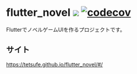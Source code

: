 # flutter_novel ![](https://github.com/tetsufe/flutter_novel/workflows/Flutter%20CI/badge.svg) [![codecov](https://codecov.io/gh/TetsuFe/flutter_novel/branch/master/graph/badge.svg)](https://codecov.io/gh/TetsuFe/flutter_novel)

FlutterでノベルゲームUIを作るプロジェクトです。

 ## サイト
 https://tetsufe.github.io/flutter_novel/#/
 
